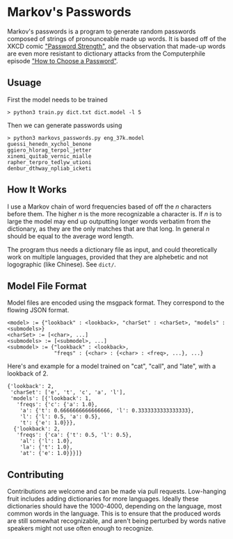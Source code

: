
# Markov's Passwords

Markov's passwords is a program to generate random passwords composed of strings
of pronounceable made up words. It is based off of the XKCD comic
["Password Strength"](https://www.xkcd.com/936/), and the observation that
made-up words are even more resistant to dictionary attacks from the
Computerphile episode
["How to Choose a Password"](https://www.youtube.com/watch?v=3NjQ9b3pgIg).

## Usuage

First the model needs to be trained
```
> python3 train.py dict.txt dict.model -l 5
```

Then we can generate passwords using
```
> python3 markovs_passwords.py eng_37k.model
guessi_henedn_xychol_benone
ggiero_hlorag_terpol_jetter
xinemi_quitab_vernic_mialle
rapher_terpro_tedlyw_utioni
denbur_dthway_npliab_icketi
```

## How It Works

I use a Markov chain of word frequencies based of off the $n$ characters before
them. The higher $n$ is the more recognizable a character is. If $n$ is to large
the model may end up outputting longer words verbatim from the dictionary, as
they are the only matches that are that long. In general $n$ should be equal to
the average word length.

The program thus needs a dictionary file as input, and could theoretically work
on multiple languages, provided that they are alphebetic and not logographic
(like Chinese). See `dict/`.

## Model File Format

Model files are encoded using the msgpack format. They correspond to the
flowing JSON format.
```
<model> := {"lookback" : <lookback>, "charSet" : <charSet>, "models" : <submodels>}
<charSet> := [<char>, ...]
<submodels> := [<submodel>, ...]
<submodel> := {"lookback" : <lookback>,
               "freqs" : {<char> : {<char> : <freq>, ...}, ...}
```

Here's and example for a model trained on "cat", "call", and "late", with a
lookback of 2.
```
{'lookback': 2,
 'charSet': ['e', 't', 'c', 'a', 'l'],
 'models': [{'lookback': 1,
   'freqs': {'c': {'a': 1.0},
    'a': {'t': 0.6666666666666666, 'l': 0.3333333333333333},
    'l': {'l': 0.5, 'a': 0.5},
    't': {'e': 1.0}}},
  {'lookback': 2,
   'freqs': {'ca': {'t': 0.5, 'l': 0.5},
    'al': {'l': 1.0},
    'la': {'t': 1.0},
    'at': {'e': 1.0}}}]}
```

## Contributing

Contributions are welcome and can be made via pull requests. Low-hanging fruit
includes adding dictionaries for more languages. Ideally these dictionaries
should have the 1000-4000, depending on the language, most common words in the
language. This is to ensure that the produced words are still somewhat
recognizable, and aren't being perturbed by words native speakers might not use
often enough to recognize.
